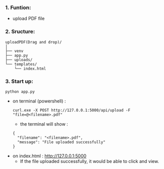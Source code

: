### 1. Funtion:
  - upload PDF file
### 2. Sructure:
```
uploadPDF(Drag and drop)/
│
├── venv
├── app.py                   
├── uploads/                
└── templates/
    └── index.html           
```
### 3. Start up:
```
python app.py
```
  - on terminal (powershell) :
    ```
    curl.exe -X POST http://127.0.0.1:5000/api/upload -F "file=@<filename>.pdf"
    ```
    - the terminal will show :
    ```
    {
      "filename": "<filename>.pdf",
      "message": "File uploaded successfully"
    } 
    ```
  - on index.html :  <http://127.0.0.1:5000>
    - If the file uploaded successfully, it would be able to click and view. 
